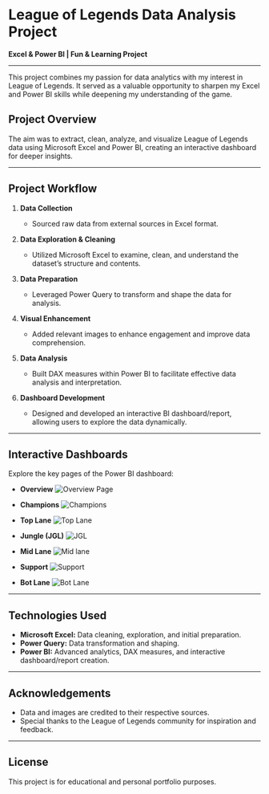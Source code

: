 # League of Legends Data Analysis Project

**Excel & Power BI | Fun & Learning Project**

---

This project combines my passion for data analytics with my interest in League of Legends. It served as a valuable opportunity to sharpen my Excel and Power BI skills while deepening my understanding of the game.

## Project Overview

The aim was to extract, clean, analyze, and visualize League of Legends data using Microsoft Excel and Power BI, creating an interactive dashboard for deeper insights.

---

## Project Workflow

1. **Data Collection**  
   - Sourced raw data from external sources in Excel format.

2. **Data Exploration & Cleaning**  
   - Utilized Microsoft Excel to examine, clean, and understand the dataset’s structure and contents.

3. **Data Preparation**  
   - Leveraged Power Query to transform and shape the data for analysis.

4. **Visual Enhancement**  
   - Added relevant images to enhance engagement and improve data comprehension.

5. **Data Analysis**  
   - Built DAX measures within Power BI to facilitate effective data analysis and interpretation.

6. **Dashboard Development**  
   - Designed and developed an interactive BI dashboard/report, allowing users to explore the data dynamically.

---

## Interactive Dashboards

Explore the key pages of the Power BI dashboard:

- **Overview**
  ![Overview Page](https://github.com/MohamedAtef3155/League-of-legends/assets/126327548/1ca7f913-d540-44c9-9261-c38e6fd72c55)

- **Champions**
  ![Champions](https://github.com/MohamedAtef3155/League-of-legends/assets/126327548/09ebf8e1-53f7-45b2-b518-4e7e147a1852)

- **Top Lane**
  ![Top Lane](https://github.com/MohamedAtef3155/League-of-legends/assets/126327548/9a9f04bd-575e-411f-9d5c-9649b32087c5)

- **Jungle (JGL)**
  ![JGL](https://github.com/MohamedAtef3155/League-of-legends/assets/126327548/3986dcc9-4f5e-43b4-8a02-2b42467ffb0d)

- **Mid Lane**
  ![Mid lane](https://github.com/MohamedAtef3155/League-of-legends/assets/126327548/2702850e-5979-4121-ac16-9c2a5049c887)

- **Support**
  ![Support](https://github.com/MohamedAtef3155/League-of-legends/assets/126327548/93d965c2-30e0-494f-aab2-443e79325e08)

- **Bot Lane**
  ![Bot Lane](https://github.com/MohamedAtef3155/League-of-legends/assets/126327548/e6bbe5bc-53e2-41e4-85b1-6eb06efdf082)

---

## Technologies Used

- **Microsoft Excel:** Data cleaning, exploration, and initial preparation.
- **Power Query:** Data transformation and shaping.
- **Power BI:** Advanced analytics, DAX measures, and interactive dashboard/report creation.

---

## Acknowledgements

- Data and images are credited to their respective sources.
- Special thanks to the League of Legends community for inspiration and feedback.

---

## License

This project is for educational and personal portfolio purposes.

